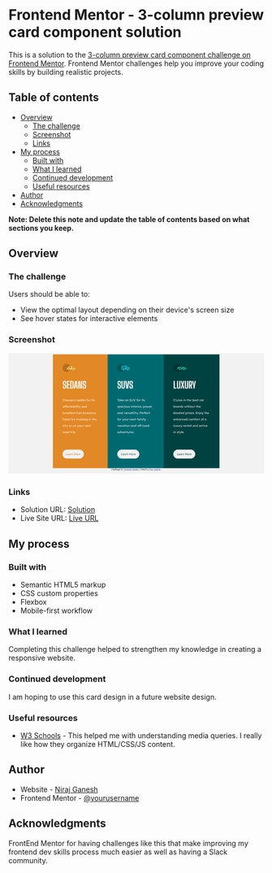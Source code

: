 # Frontend Mentor - 3-column preview card component solution

This is a solution to the [3-column preview card component challenge on Frontend Mentor](https://www.frontendmentor.io/challenges/3column-preview-card-component-pH92eAR2-). Frontend Mentor challenges help you improve your coding skills by building realistic projects. 

## Table of contents

- [Overview](#overview)
  - [The challenge](#the-challenge)
  - [Screenshot](#screenshot)
  - [Links](#links)
- [My process](#my-process)
  - [Built with](#built-with)
  - [What I learned](#what-i-learned)
  - [Continued development](#continued-development)
  - [Useful resources](#useful-resources)
- [Author](#author)
- [Acknowledgments](#acknowledgments)

**Note: Delete this note and update the table of contents based on what sections you keep.**

## Overview

### The challenge

Users should be able to:

- View the optimal layout depending on their device's screen size
- See hover states for interactive elements

### Screenshot

![](./screenshot.png)


### Links

- Solution URL: [Solution](https://www.frontendmentor.io/solutions/3-card-component-using-flexbox-OjJSkjadk)
- Live Site URL: [Live URL](https://nganesh197.github.io/3-column-cards/)

## My process

### Built with

- Semantic HTML5 markup
- CSS custom properties
- Flexbox
- Mobile-first workflow


### What I learned

Completing this challenge helped to strengthen my knowledge in creating a responsive website. 

### Continued development

I am hoping to use this card design in a future website design.

### Useful resources

- [W3 Schools](https://www.w3schools.com/cssref/css3_pr_mediaquery.asp) - This helped me with understanding media queries. I really like how they organize HTML/CSS/JS content. 


## Author

- Website - [Niraj Ganesh](https://nganesh197.github.io)
- Frontend Mentor - [@yourusername](https://www.frontendmentor.io/profile/nganesh197)




## Acknowledgments

FrontEnd Mentor for having challenges like this that make improving my frontend dev skills process much easier as well as having a Slack community.
